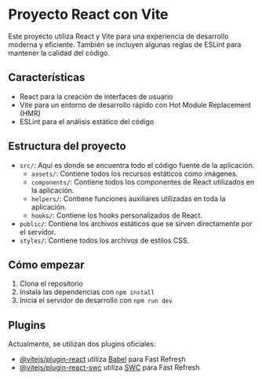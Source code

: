 # Proyecto React con Vite

Este proyecto utiliza React y Vite para una experiencia de desarrollo moderna y eficiente. También se incluyen algunas reglas de ESLint para mantener la calidad del código.

## Características

- React para la creación de interfaces de usuario
- Vite para un entorno de desarrollo rápido con Hot Module Replacement (HMR)
- ESLint para el análisis estático del código

## Estructura del proyecto

- `src/`: Aquí es donde se encuentra todo el código fuente de la aplicación.
  - `assets/`: Contiene todos los recursos estáticos como imágenes.
  - `components/`: Contiene todos los componentes de React utilizados en la aplicación.
  - `helpers/`: Contiene funciones auxiliares utilizadas en toda la aplicación.
  - `hooks/`: Contiene los hooks personalizados de React.
- `public/`: Contiene los archivos estáticos que se sirven directamente por el servidor.
- `styles/`: Contiene todos los archivos de estilos CSS.

## Cómo empezar

1. Clona el repositorio
2. Instala las dependencias con `npm install`
3. Inicia el servidor de desarrollo con `npm run dev`

## Plugins

Actualmente, se utilizan dos plugins oficiales:

- [@vitejs/plugin-react](https://github.com/vitejs/vite-plugin-react/blob/main/packages/plugin-react/README.md) utiliza [Babel](https://babeljs.io/) para Fast Refresh
- [@vitejs/plugin-react-swc](https://github.com/vitejs/vite-plugin-react-swc) utiliza [SWC](https://swc.rs/) para Fast Refresh
